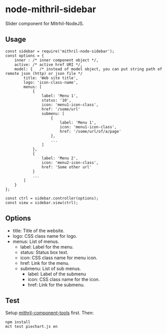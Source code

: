 node-mithril-sidebar
==================================
Slider component for Mitrhil-NodeJS.

Usage
-----
    
    const sidebar = require('mithril-node-sidebar');
    const options = {
        inner : /* inner component object */,
        active: /* active href URI */,
        model: {   /* instead of model object, you can put string path of remote json (http) or json file */
            title: 'Web site title',
            logo: 'icon-class-name',
            menus: [
                {
                    label: 'Menu 1',
                    status: '10',
                    icon: 'menu1-icon-class',
                    href: '/some/url'
                    submenu: [
                        {
                            label: 'Menu 1',
                            icon: 'menu1-icon-class',
                            href: '/some/url/of/a/page'
                        },
                        ...    
                    ]
                },
                {
                    label: 'Menu 2',
                    icon: 'menu2-icon-class',
                    href: 'Some other url'
                }
                ...
            ]
        }
    };

    const ctrl = sidebar.controller(options);
    const view = sidebar.view(ctrl);

Options
-------

* title: Title of the website.
* logo: CSS class name for logo.
* menus: List of menus.
  * label: Label for the menu.
  * status: Status box text.
  * icon: CSS class name for menu icon.
  * href: Link for the menu.
  * submenu: List of sub menus.
    * label: Label of the submenu
    * icon: CSS class name for the icon.
    * href: Link for the submenu.

Test
----
Setup [mithril-component-tools](https://github.com/mithril-components/mitthril-components-tools) first. Then:

    npm install
    mct test piechart.js en